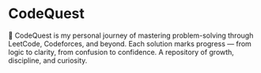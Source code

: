 # CodeQuest
🚀 CodeQuest is my personal journey of mastering problem-solving through LeetCode, Codeforces, and beyond. Each solution marks progress — from logic to clarity, from confusion to confidence. A repository of growth, discipline, and curiosity.
